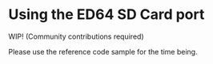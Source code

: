 # Using the ED64 SD Card port

WIP! (Community contributions required)

Please use the reference code sample for the time being.